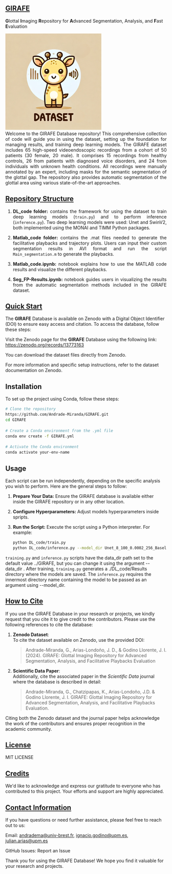<h2><u> GIRAFE </u></h2>

**G**lottal **I**maging **R**epository for **A**dvanced Segmentation, Analysis, and **F**ast **E**valuation

<img src="GIRAFE.png" alt="GIRAFE" width="300"/>

<div align="justify">
Welcome to the GIRAFE Database repository! This comprehensive collection of code will guide you in using the dataset, setting up the foundation for managing results, and training deep learning models. The GIRAFE dataset includes 65 high-speed videoendoscopic recordings from a cohort of 50 patients (30 female, 20 male). It comprises 15 recordings from healthy controls, 26 from patients with diagnosed voice disorders, and 24 from individuals with unknown health conditions. All recordings were manually annotated by an expert, including masks for the semantic segmentation of the glottal gap. The repository also provides automatic segmentation of the glottal area using various state-of-the-art approaches.
</div>

<h2><u>Repository Structure</u></h2>
<div align="justify">
  
1. **DL_code folder:** contains the framework for using the dataset to train deep learning models (`train.py`) and to perform inference (`inference.py`). Two deep learning models were used: Unet and SwinV2, both implemented using the MONAI and TIMM Python packages. 

2. **Matlab_code folder:** contains the .mat files needed to generate the facilitative playbacks and trajectory plots. Users can input their custom segmentation results in AVI format and run the script `Main_segmentation.m` to generate the playbacks.

3. **Matlab_code.ipynb:** notebook explains how to use the MATLAB code results and visualize the different playbacks.

4. **Seg_FP-Results.ipynb:** notebook guides users in visualizing the results from the automatic segmentation methods included in the GIRAFE dataset.

</div>

<h2><u>Quick Start</u></h2>

The **GIRAFE** Database is available on Zenodo with a Digital Object Identifier (DOI) to ensure easy access and citation. To access the database, follow these steps:

Visit the Zenodo page for the **GIRAFE** Database using the following link: https://zenodo.org/records/13773163 

You can download the dataset files directly from Zenodo.

For more information and specific setup instructions, refer to the dataset documentation on Zenodo.

## Installation

To set up the project using Conda, follow these steps:

```bash
# Clone the repository
https://github.com/Andrade-Miranda/GIRAFE.git
cd GIRAFE

# Create a Conda environment from the .yml file
conda env create -f GIRAFE.yml

# Activate the Conda environment
conda activate your-env-name
```

## Usage

Each script can be run independently, depending on the specific analysis you wish to perform. Here are the general steps to follow:

1. **Prepare Your Data:** Ensure the GIRAFE database is available either inside the GIRAFE repository or in any other location.
2. **Configure Hyperparameters:** Adjust models hyperparameters inside spripts.
3. **Run the Script:** Execute the script using a Python interpreter. For example:

   ```bash
   python DL_code/train.py 
   python DL_code/inference.py --model_dir Unet_8_100_0.0002_256_Baseline
   ```
`training.py` and `inference.py` scripts have the data_dir path set to the default value ../GIRAFE, but you can change it using the argument --data_dir <GIRAFE path>. After training, `training.py` generates a ./DL_code/Results directory where the models are saved. The `inference.py` requires the innermost directory name containing the model to be passed as an argument using --model_dir.

<h2><u>How to Cite</u></h2>
If you use the GIRAFE Database in your research or projects, we kindly request that you cite it to give credit to the contributors. Please use the following references to cite the database:

1. **Zenodo Dataset**:  
   To cite the dataset available on Zenodo, use the provided DOI:
   > Andrade-Miranda, G., Arias-Londoño, J. D., & Godino Llorente, J. I. (2024). GIRAFE: Glottal Imaging Repository for Advanced Segmentation, Analysis, and Facilitative Playbacks Evaluation 

2. **Scientific Data Paper**:  
   Additionally, cite the associated paper in the *Scientific Data* journal where the database is described in detail:
   >  Andrade-Miranda, G., Chatzipapas, K., Arias-Londoño, J.D. & Godino Llorente, J. I. GIRAFE: Glottal Imaging Repository for Advanced Segmentation, Analysis, and Facilitative Playbacks Evaluation. 

Citing both the Zenodo dataset and the journal paper helps acknowledge the work of the contributors and ensures proper recognition in the academic community.


<h2><u>License</u></h2>
MIT LICENSE

<h2><u>Credits</u></h2>
We'd like to acknowledge and express our gratitude to everyone who has contributed to this project. Your efforts and support are highly appreciated.

<h2><u>Contact Information</u></h2>
If you have questions or need further assistance, please feel free to reach out to us:

Email: andradema@univ-brest.fr, ignacio.godino@upm.es, julian.arias@upm.es

GitHub Issues: Report an Issue

Thank you for using the GIRAFE Database! We hope you find it valuable for your research and projects.
